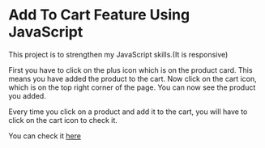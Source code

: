 <h1>Add To Cart Feature Using JavaScript</h1>

<p>This project is to strengthen my JavaScript skills.(It is responsive)</p>
<p>First you have to click on the plus icon which is on the product card. This means you have added the product to the cart. Now click on the cart icon, which is on the top right corner of the page. You can now see the product you added.</p>

<p>Every time you click on a product and add it to the cart, you will have to click on the cart icon to check it.</p>

<p>You can check it <a href="https://nitya-prakash.github.io/Add-to-cart-feature-using-JavaScript/" target="_blank">here</a></p>
